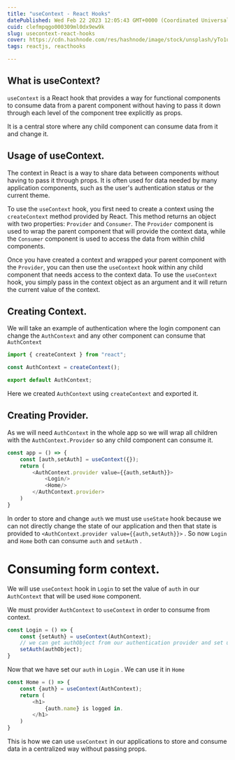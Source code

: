 ```yaml
---
title: "useContext - React Hooks"
datePublished: Wed Feb 22 2023 12:05:43 GMT+0000 (Coordinated Universal Time)
cuid: clefmpqgo000309ml0dx9ew9k
slug: usecontext-react-hooks
cover: https://cdn.hashnode.com/res/hashnode/image/stock/unsplash/yTo1u-i1pVI/upload/159e6188030f8eae938965907dfbdae0.jpeg
tags: reactjs, reacthooks

---
```


## What is useContext?

`useContext` is a React hook that provides a way for functional components to consume data from a parent component without having to pass it down through each level of the component tree explicitly as props.

It is a central store where any child component can consume data from it and change it.

## Usage of useContext.

The context in React is a way to share data between components without having to pass it through props. It is often used for data needed by many application components, such as the user's authentication status or the current theme.

To use the `useContext` hook, you first need to create a context using the `createContext` method provided by React. This method returns an object with two properties: `Provider` and `Consumer`. The `Provider` component is used to wrap the parent component that will provide the context data, while the `Consumer` component is used to access the data from within child components.

Once you have created a context and wrapped your parent component with the `Provider`, you can then use the `useContext` hook within any child component that needs access to the context data. To use the `useContext` hook, you simply pass in the context object as an argument and it will return the current value of the context.

## Creating Context.

We will take an example of authentication where the login component can change the `AuthContext` and any other component can consume that `AuthContext`

```javascript
import { createContext } from "react";

const AuthContext = createContext();

export default AuthContext;
```

Here we created `AuthContext` using `createContext` and exported it.

## Creating Provider.

As we will need `AuthContext` in the whole app so we will wrap all children with the `AuthContext.Provider` so any child component can consume it.

```javascript
const app = () => {
    const [auth,setAuth] = useContext({});
    return (
        <AuthContext.provider value={{auth,setAuth}}>
            <Login/>
            <Home/>
        </AuthContext.provider>
    )
}
```

In order to store and change `auth` we must use `useState` hook because we can not directly change the state of our application and then that state is provided to `<AuthContext.provider value={{auth,setAuth}}>` . So now `Login` and `Home` both can consume `auth` and `setAuth` .

# Consuming form context.

We will use `useContext` hook in `Login` to set the value of `auth` in our `AuthContext` that will be used `Home` component.

We must provider `AuthContext` to `useContext` in order to consume from context.

```javascript
const Login = () => {
    const {setAuth} = useContext(AuthContext);
    // we can get authObject from our authentication provider and set using setAuth
    setAuth(authObject);
}
```

Now that we have set our `auth` in `Login` . We can use it in `Home`

```javascript
const Home = () => {
    const {auth} = useContext(AuthContext);
    return (
        <h1>
            {auth.name} is logged in.
        </h1>
    )
}
```

This is how we can use `useContext` in our applications to store and consume data in a centralized way without passing props.